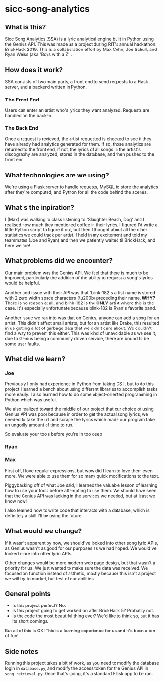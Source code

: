 # sicc-song-analytics

## What is this?

Sicc Song Analytics (SSA) is a lyric analytical engine built in Python using the Genius API. This was made as a project during RIT's annual hackathon: BrickHack 2019. This is a collaboration effort by Max Cohn, Joe Schull, and Ryan Weiss (aka 'Boys with a Z').

## How does it work?

SSA consists of two main parts, a front end to send requests to a Flask server, and a backend written in Python.

### The Front End

Users can enter an artist who's lyrics they want analyzed. Requests are handled on the backen.

### The Back End

Once a request is recieved, the artist requested is checked to see if they have already had analytics generated for them. If so, those analytics are returned to the front end, if not, the lyrics of all songs in the artist's discography are analyzed, stored in the database, and then pushed to the front end.

## What technologies are we using?

We're using a Flask server to handle requests, MySQL to store the analytics after they're computed, and Python for all the code behind the scenes.

## What's the inpiration?

I (Max) was walking to class listening to 'Slaughter Beach, Dog' and I realised how much they mentioned coffee in their lyrics. I figured I'd write a little Python script to figure it out, but then I thought about all the other statistics we could track per artist. I held in my excitement and told my teammates (Joe and Ryan) and then we patiently waited til BrickHack, and here we are!

## What problems did we encounter?

Our main problem was the Genius API. We feel that there is much to be improved, particularly the addition of the ability to request a song's lyrics would be helpful.

Another odd issue with their API was that 'blink-182's artist name is stored with 2 zero width space characters (\u200b) preceding their name. **WHY?** There is no reason at all, and blink-182 is the **ONLY** artist where this is the case. It's especially unfortunate because blink-182 is Ryan's favorite band.

Another issue we ran into was that on Genius, anyone can add a song for an artist. This didn't affect small artists, but for an artist like Drake, this resulted in us getting a lot of garbage data that we didn't care about. We couldn't find a way to prevent this either. This was kind of unavoidable as we see it, due to Genius being a community driven service, there are bound to be some user faults.

## What did we learn?

### Joe

Previously I only had experience in Python from taking CS I, but to do this project I learned a bunch about using different libraries to accomplish tasks more easily. I also learned how to do some object-oriented programming in Python which was useful.

We also realized toward the middle of our project that our choice of using Genius API was poor because in order to get the actual song lyrics, we needed to take the url and scrape the lyrics which made our program take an ungodly amount of time to run.

So evaluate your tools before you're in too deep

### Ryan

### Max

First off, I love regular expressions, but wow did I learn to love them even more. We were able to use them for so many quick modifications to the text.

Piggybacking off of what Joe said, I learned the valuable lesson of learning how to use your tools before attempting to use them. We should have seen that the Genius API was lacking in the services we needed, but at least we know now!

I also learned how to write code that interacts with a database, which is definitely a skill I'll be using the future.

## What would we change?

If it wasn't apparent by now, we should've looked into other song lyric APIs, as Genius wasn't as good for our purposes as we had hoped. We would've looked more into other lyric APIs.

Other changes would be more modern web page design, but that wasn't a priority for us. We just wanted to make sure the data was received. We focused on function instead of asthetic, mostly because this isn't a project we will try to market, but test of our abilities.

## General points

* Is this project perfect? No.
* Is this project going to get worked on after BrickHack 5? Probably not.
* Is the code the most beautiful thing ever? We'd like to think so, but it has its short comings.

But all of this is OK! This is a learning experience for us and it's been a ton of fun!

## Side notes

Running this project takes a bit of work, as you need to modify the database login in `database.py`, and modify the access token for the Genius API in `song_retrieval.py`. Once that's going, it's a standard Flask app to be ran.